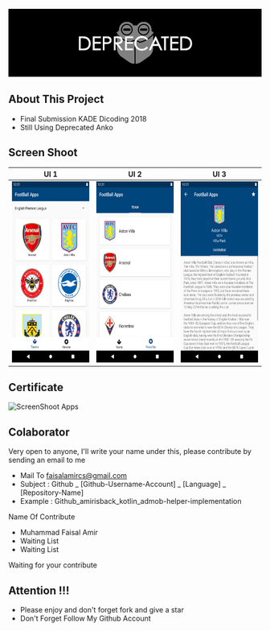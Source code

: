 ![ScreenShoot Apps](https://raw.githubusercontent.com/amirisback/amirisback/master/docs/image/deprecated.png?raw=true)

## About This Project
- Final Submission KADE Dicoding 2018
- Still Using Deprecated Anko

## Screen Shoot

| UI 1 | UI 2 | UI 3 |
|:----:|:----:|:----:|
|<img width="200px" height="360px" src="docs/image/ss_1.png"> | <img width="200px" height="360px" src="docs/image/ss_2.png"> | <img width="200px" height="360px" src="docs/image/ss_3.png"> |

## Certificate
![ScreenShoot Apps](docs/image/ss_kade.png?raw=true)

## Colaborator
Very open to anyone, I'll write your name under this, please contribute by sending an email to me

- Mail To faisalamircs@gmail.com
- Subject : Github _ [Github-Username-Account] _ [Language] _ [Repository-Name]
- Example : Github_amirisback_kotlin_admob-helper-implementation

Name Of Contribute
- Muhammad Faisal Amir
- Waiting List
- Waiting List

Waiting for your contribute

## Attention !!!
- Please enjoy and don't forget fork and give a star
- Don't Forget Follow My Github Account

